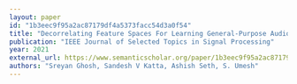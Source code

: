 ```yaml
---
layout: paper
id: "1b3eec9f95a2ac87179df4a5373facc54d3a0f54"
title: "Decorrelating Feature Spaces For Learning General-Purpose Audio Representations"
publication: "IEEE Journal of Selected Topics in Signal Processing"
year: 2021
external_url: https://www.semanticscholar.org/paper/1b3eec9f95a2ac87179df4a5373facc54d3a0f54
authors: "Sreyan Ghosh, Sandesh V Katta, Ashish Seth, S. Umesh"
---
```

